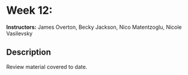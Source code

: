 # Week 12:

**Instructors:** James Overton, Becky Jackson, Nico Matentzoglu, Nicole Vasilevsky

## Description

Review material covered to date.

